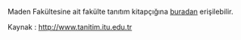 Maden Fakültesine ait fakülte tanıtım kitapçığına [buradan](http://www.tanitim.itu.edu.tr/docs/librariesprovider230/brosurler/maden.pdf) erişilebilir.

Kaynak : http://www.tanitim.itu.edu.tr

